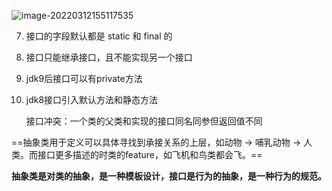 ![image-20220312155117535](E:\学习笔记\typora\img\image-20220312155117535.png)

7. 接口的字段默认都是 static 和 final 的

8. 接口只能继承接口，且不能实现另一个接口

9. jdk9后接口可以有private方法

10. jdk8接口引入默认方法和静态方法

    接口冲突：一个类的父类和实现的接口同名同参但返回值不同

==抽象类用于定义可以具体寻找到承接关系的上层，如动物 -> 哺乳动物 -> 人类。而接口更多描述的时类的feature，如飞机和鸟类都会飞。==

**抽象类是对类的抽象，是一种模板设计，接口是行为的抽象，是一种行为的规范。**

